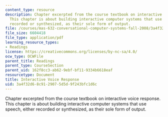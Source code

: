 ```yaml
---
content_type: resource
description: Chapter excerpted from the course textbook on interactive voice response.
  This chapter is about building interactive computer systems that use speech, either
  recorded or synthesized, as their sole form of output.
file: /courses/mas-632-conversational-computer-systems-fall-2008/3a4f32d68c9129075d5d9f243bfc1d6c_schmandt_ch6.pdf
file_size: 6604418
file_type: application/pdf
learning_resource_types:
- Readings
license: https://creativecommons.org/licenses/by-nc-sa/4.0/
ocw_type: OCWFile
parent_title: Readings
parent_type: CourseSection
parent_uid: 162f8cc3-ab62-9ebf-bf11-9334b6618eaf
resourcetype: Document
title: Interactive Voice Response
uid: 3a4f32d6-8c91-2907-5d5d-9f243bfc1d6c
---
```

Chapter excerpted from the course textbook on interactive voice response. This chapter is about building interactive computer systems that use speech, either recorded or synthesized, as their sole form of output.